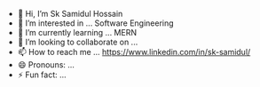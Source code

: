 - 👋 Hi, I’m Sk Samidul Hossain
- 👀 I’m interested in ... Software Engineering
- 🌱 I’m currently learning ... MERN
- 💞️ I’m looking to collaborate on ...
- 📫 How to reach me ... https://www.linkedin.com/in/sk-samidul/
- 😄 Pronouns: ...
- ⚡ Fun fact: ...

<!---
SamidulSk/SamidulSk is a ✨ special ✨ repository because its `README.md` (this file) appears on your GitHub profile.
You can click the Preview link to take a look at your changes.
--->
